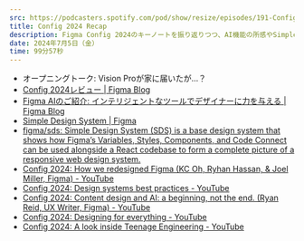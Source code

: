 ```yaml
---
src: https://podcasters.spotify.com/pod/show/resize/episodes/191-Config-2024-Recap-e2llru2
title: Config 2024 Recap
description: Figma Config 2024のキーノートを振り返りつつ、AI機能の所感やSimple Design Systemの深堀り、気になったセッションの紹介などをしました。
date: 2024年7月5日（金）
time: 99分57秒
---
```


- オープニングトーク: Vision Proが家に届いたが…？
- [Config 2024レビュー | Figma Blog](https://www.figma.com/ja-jp/blog/config-2024-recap/)
- [Figma AIのご紹介: インテリジェントなツールでデザイナーに力を与える | Figma Blog](https://www.figma.com/ja-jp/blog/introducing-figma-ai/)
- [Simple Design System | Figma](https://www.figma.com/community/file/1380235722331273046)
- [figma/sds: Simple Design System (SDS) is a base design system that shows how Figma’s Variables, Styles, Components, and Code Connect can be used alongside a React codebase to form a complete picture of a responsive web design system.](https://github.com/figma/sds)
- [Config 2024: How we redesigned Figma (KC Oh, Ryhan Hassan, & Joel Miller, Figma) - YouTube](https://www.youtube.com/watch?v=qYvLEr2jml4&list=PLXDU_eVOJTx402DljIPagaDKLibF-qfF0&index=10)
- [Config 2024: Design systems best practices - YouTube](https://www.youtube.com/watch?v=MJTCfSFLUGE&list=PLXDU_eVOJTx402DljIPagaDKLibF-qfF0&index=60)
- [Config 2024: Content design and AI: a beginning, not the end. (Ryan Reid, UX Writer, Figma) - YouTube](https://www.youtube.com/watch?v=SXdoIIcpc1g&list=PLXDU_eVOJTx402DljIPagaDKLibF-qfF0&index=16&t=744s)
- [Config 2024: Designing for everything - YouTube](https://www.youtube.com/watch?v=lOjJfmD3LxY)
- [Config 2024: A look inside Teenage Engineering - YouTube](https://www.youtube.com/watch?v=qCliqmX_TQ4)
